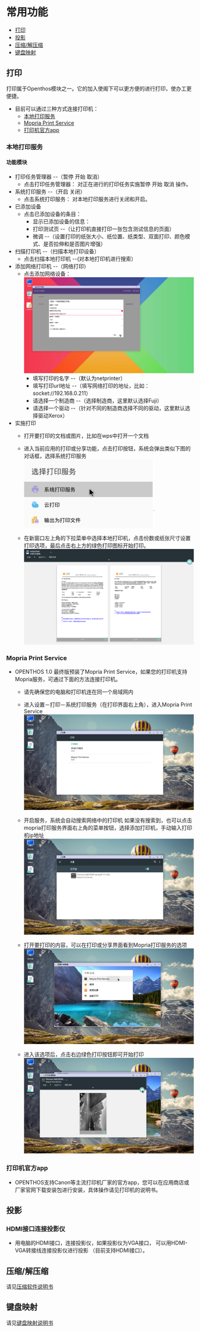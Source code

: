# 常用功能
   - [打印](#打印)
   - [投影](#投影)
   - [压缩/解压缩](soft/压缩软件.md)
   - [键盘映射](soft/键盘映射.md)
   
## 打印
打印属于Openthos模块之一。它的加入使阁下可以更方便的进行打印，使办工更便捷。

   - 目前可以通过三种方式连接打印机：
      - [本地打印服务](#本地打印服务)
      - [Mopria Print Service](#mopria-print-service)
      - [打印机官方app](#打印机官方app)
   
### 本地打印服务
#### 功能模块
   - 打印任务管理器 --（暂停 开始 取消）
      - 点击打印任务管理器： 对正在进行的打印任务实施暂停 开始 取消 操作。
   - 系统打印服务 --（开启 关闭）
      - 点击系统打印服务： 对本地打印服务进行关闭和开启。
   - 已添加设备
      - 点击已添加设备的条目： 
         - 显示已添加设备的信息：
         - 打印测试页 --（让打印机直接打印一张包含测试信息的页面）
         - 微调 --（设置打印的纸张大小、纸位置、纸类型、双面打印、颜色模式、是否拉伸和是否图片增强）
   - 扫描打印机 --（扫描本地打印设备）
      - 点击扫描本地打印机 --(对本地打印机进行搜索）
   - 添加网络打印机 --（网络打印）
      - 点击添加网络设备：  
![](pic/changyonggongneng/Print_local1.png)
         - 填写打印的名字 --（默认为netprinter）
         - 填写打印url地址 --（填写网络打印的地址，比如：socket://192.168.0.211）
         - 请选择一个制造商 --（选择制造商，这里默认选择Fuji）
         - 请选择一个驱动 --（针对不同的制造商选择不同的驱动，这里默认选择驱动Xerox）
   - 实施打印
      - 打开要打印的文档或图片，比如在wps中打开一个文档
      - 进入当前应用的打印或分享功能，点击打印按钮，系统会弹出类似下图的对话框，选择系统打印服务  
![](pic/changyonggongneng/Print_local2.jpg) 

      - 在新窗口左上角的下拉菜单中选择本地打印机，点击份数或纸张尺寸设置打印选项，最后点击右上方的绿色打印图标开始打印。  
![](pic/changyonggongneng/Print_local3.png)
   
### Mopria Print Service
   - OPENTHOS 1.0 最终版预装了Mopria Print Service，如果您的打印机支持Mopria服务，可通过下面的方法连接打印机。
      - 请先确保您的电脑和打印机连在同一个局域网内
      - 进入设置－打印－系统打印服务（在打印界面右上角），进入Mopria Print Service  
![](pic/changyonggongneng/Print_mopria1.png)

      - 开启服务，系统会自动搜索网络中的打印机
        如果没有搜索到，也可以点击mopria打印服务界面右上角的菜单按钮，选择添加打印机，手动输入打印机ip地址  
![](pic/changyonggongneng/Print_mopria2.png)

      - 打开要打印的内容，可以在打印或分享界面看到Mopria打印服务的选项  
![](pic/changyonggongneng/Print_mopria3.png)

      - 进入该选项后，点击右边绿色打印按钮即可开始打印  
![](pic/changyonggongneng/Print_mopria4.png)
   
### 打印机官方app
   - OPENTHOS支持Canon等主流打印机厂家的官方app，您可以在应用商店或厂家官网下载安装包进行安装，具体操作请见打印机的说明书。
   
## 投影  
### HDMI接口连接投影仪
   - 用电脑的HDMI接口，连接投影仪，如果投影仪为VGA接口， 可以用HDMI-VGA转接线连接投影仪进行投影 （目前支持HDMI接口）。

## 压缩/解压缩
请见[压缩软件说明书](soft/压缩软件.md)

## 键盘映射
请见[键盘映射说明书](soft/键盘映射.md)
